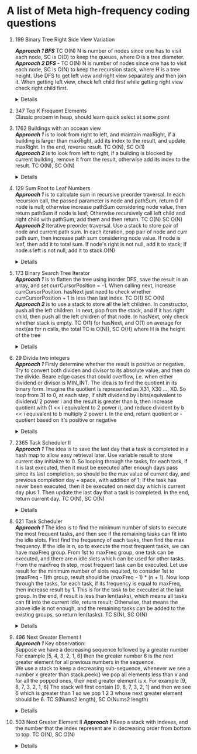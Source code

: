 # A list of Meta high-frequency coding questions 

1. 199 Binary Tree Right Side View Variation
   
   ***Approach 1 BFS*** TC O(N) N is number of nodes since one has to visit each node, SC is O(D) to keep the queues, where D is a tree diameter.                  
   ***Approach 2 DFS*** - TC O(N) N is number of nodes since one has to visit each node, SC is O(N) to keep the recursion stack, where H is a tree height. Use DFS to get left view and right view separately and then join it. When getting left view, check left child first while getting right view check right child first.  
   <details>
       
      ```python
       #BFS
            def rightSideView(self, root: Optional[TreeNode]) -> List[int]:
              if not root:
                  return []
              
              resultLeft = []
              resultRight = []
              queue = deque([root])
              while queue:
                  levelSize = len(queue)
                  for i in range(levelSize):
                      node = queue.popleft()
                      if i == 0:
                          resultLeft.append(node.val)
                      if i == levelSize - 1:
                          resultRight.append(node.val)
                      
                      if node.left:
                          queue.append(node.left)
                      
                      if node.right:
                          queue.append(node.right)
      
              return resultLeft + resultRight[::-1]
         
      #DFS
        def rightSideView(self, root: Optional[TreeNode]) -> List[int]:
        result = []

        def dfs(node, level):
            if level == len(result):
                result.append(node.val)
            
            if node.right:
                dfs(node.right, level + 1)
            
            if node.left:
                dfs(node.left, level + 1)

        if not root:
            return []
        
        dfs(root, 0)
        return result
      ```
   </details>     
   
1. 347 Top K Frequent Elements  
Classic probem in heap, should learn quick select at some point

1. 1762 Buildings with an occean view  
***Approach 1*** is to look from right to left, and maintain maxRight, if a building is larger than maxRight, add its index to the  result, and update maxRight. In the end, reverse result. TC O(N), SC O(1)  
***Approach 2*** is to look from left to right, if a building is blocked by current building, remove it from the result, otherwise add its index to the result. TC O(N), SC O(N)
   <details>
       
      ```python
       # From right to left
       def findBuildings(self, heights: List[int]) -> List[int]:
           result = []
           maxRightHeight = -1
           for i in range(len(heights) -1, -1, -1):
               if heights[i] > maxRightHeight:
                   result.append(i)
                   maxRightHeight = heights[i]
           result.reverse()
           return result
         
      #From left to right
       def findBuildings(self, heights: List[int]) -> List[int]:
           result = []
           for i, height in enumerate(heights):
               while len(result) > 0 and heights[result[-1]] <= height:
                   result.pop()
               result.append(i)
           
           return result
      ```
   </details>    

1. 129 Sum Root to Leaf Numbers  
***Approach 1*** is to calculate sum in recursive preorder traversal. In each recursion call, the passed parameter is node and pathSum, return 0 if node is null; otherwise increase pathSum considering node value, then return pathSum if node is leaf; Otherwise recursively call left child and right child with pathSum, add them and then return. TC O(N) SC O(N)  
***Approach 2*** Iterative preorder traversal. Use a stack to store pair of node and current path sum. In each iteration, pop pair of node and curr path sum, then increase path sum considering node value. If node is leaf, then add it to total sum. If node's right is not null, add it to stack; If node.s left is not null, add it to stack.O(N)
   <details>
       
      ```python
   # Recursive
    def sumNumbers(self, root: Optional[TreeNode]) -> int:
        def dfs(node, pathSum):         
            if not node:                
                return 0
   
            pathSum = pathSum * 10 + node.val
            if node.left is None and node.right is None:
                return pathSum
                
            return dfs(node.left, pathSum) + dfs(node.right, pathSum)
        
        return dfs(root, 0)
     
      # Iterative
    def sumNumbers(self, root: Optional[TreeNode]) -> int:
        total = 0
        stack = [(root, 0)]
        while stack:
            node, pathSum = stack.pop()
   
            pathSum = pathSum * 10 + node.val
            if node.left is None and node.right is None:
                total += pathSum
            
            if node.right is not None:
                stack.append((node.right, pathSum))
            
            if node.left is not None:
                stack.append((node.left, pathSum))
        
        return total     
      ```
   </details> 

1. 173 Binary Search Tree Iterator  
***Approach 1*** is to flatten the tree using inorder DFS, save the result in an array, and set currCursorPosition = -1. When calling next, increase currCursorPosition. hasNext just need to check whether currCursorPosition + 1 is less than last index. TC O(1) SC O(N)  
***Approach 2*** is to use a stack to store all the left children. In constructor, push all the left children. In next, pop from the stack, and if it has right child, then push all the left children of that node. In hasNext, only check whether stack is empty.   TC O(1) for hasNext, and O(1) on average for next(as for n calls, the total TC is O(N)), SC O(H) where H is the height of the tree
   <details>
      
      ```python
      class BSTIterator:
          def __init__(self, root: Optional[TreeNode]):
              self.stack = []
              self.pushLeftChildren(root)
              
          def pushLeftChildren(self, node):
              while node:
                  self.stack.append(node)
                  node = node.left
                        
          def next(self) -> int:
              topMostNode = self.stack.pop()
              self.pushLeftChildren(topMostNode.right)
      
              return topMostNode.val       
      
          def hasNext(self) -> bool:
              return len(self.stack) > 0       
      ```
   </details>   

1. 29 Divide two integers  
***Approach 1*** Firsly determine whether the result is positive or negative. Try to convert both dividen and divisor to its absolute value, and then do the divide. Beare edge cases that could overflow, i.e. when either dividend or divisor is MIN_INT. The idea is to find the quotient in its binary form. Imagine the quotient is represented as X31, X30 ..., X0. So loop from 31 to 0, at each step, if shift dividend by i bits(equivalent to dividend/ 2 power i and the result is greater than b, then increase quotient with (1 << i equivalent to 2 power i), and reduce divident by b << i equivalent to b multiply 2 power i. In the end, return quotient or -quotient based on it's positive or negative
   <details>
    
      ```python
    def divide(self, dividend: int, divisor: int) -> int:
        MIN_INT = -2 ** 31
        MAX_INT = 2 ** 31 - 1
        if dividend == MIN_INT and divisor == MIN_INT:
            return 1
        elif divisor == MIN_INT:
            return 0
        elif dividend == MIN_INT:
            if divisor == -1:
                return MAX_INT
            elif divisor > 0:
                return -1 + self.divide(dividend + divisor, divisor)
            else:
                return 1 + self.divide(dividend - divisor, divisor)

        isPositive = (dividend > 0) == (divisor > 0)
        dividend = abs(dividend)
        divisor = abs(divisor)
        quotient = 0
        for i in range(31, -1, -1):
            if (dividend >> i) >= divisor:
                quotient += (1 << i)
                dividend -= (divisor << i)
        
        return quotient if isPositive else -quotient  
      ```
   </details>  


1. 2365 Task Scheduler II  
***Approach 1*** The idea is to save the last day that a task is completed in a hash map to allow easy retrieval later. Use variable result to store current day initialize to 0. So looping through the tasks, for each task, if it is last executed, then it must be executed after enough days pass since its last completion, so should be the max value of current day, and previous completion day + space, with addition of 1; If the task has never been executed, then it be executed on next day which is current day plus 1. Then update the last day that a task is completed. In the end, return current day. TC O(N), SC O(N)  
   <details>
    
      ```python
      # Use normal dict {}
       def taskSchedulerII(self, tasks: List[int], space: int) -> int:
           result = 0
           taskLastComplete = defaultdict(lambda : -2 - space)
           for task in tasks:
               if task in taskLastComplete:
                   result = max(result, taskLastComplete[task] + space) + 1
               else:
                   result += 1
                   
               taskLastComplete[task] = result
   
           return result
            
      # Use defaultdict
       def taskSchedulerII(self, tasks: List[int], space: int) -> int:
           result = 0
           taskLastComplete = defaultdict(lambda : -2 - space)
           for task in tasks:
               result = max(result, taskLastComplete[task] + space) + 1
               taskLastComplete[task] = result
   
           return result
      ```
   </details>  

1. 621 Task Scheduler  
***Approach 1*** The idea is to find the minimum number of slots to execute the most frequent tasks, and then see if the remaining tasks can fit into the idle slots. First find the frequency of each tasks, then find the max frequency. If the idle is n, so to execute the most frequent tasks, we can have maxFreq group. From 1st to maxFreq group, one task can be executed, and there are n idle slots which can be used for other tasks. From the maxFreq th step, most frequent task can be executed. Let use result for the minimum number of slots requited, to consider 1st to (maxFreq - 1)th group, result should be (maxFreq - 1) * (n + 1). Now loop through the tasks, for each task, if its frequency is equal to maxFreq, then increase result by 1. This is for the task to be executed at the last group. In the end, if result is less than len(tasks), which means all tasks can fit into the current idle, return result; Otherwise, that means the above idle is not enough, and the remaining tasks can be added to the existing groups, so return len(tasks). TC S(N), SC O(N)  
   <details>
    
      ```python
       def leastInterval(self, tasks: List[str], n: int) -> int:
           counter = Counter(tasks)
           maxFreq = max(counter.values())
           result = (maxFreq - 1) * (n + 1)
           for taskName, freq in counter.items():
               if freq == maxFreq:
                   result += 1
           
           return max(len(tasks), result)
      ```
   </details>  

1. 496 Next Greater Element I  
***Approach 1*** 
Key observation:  
Suppose we have a decreasing sequence followed by a greater number  
For example [5, 4, 3, 2, 1, 6] then the greater number 6 is the next greater element for all previous numbers in the sequence.  
We use a stack to keep a decreasing sub-sequence, whenever we see a number x greater than stack.peek() we pop all elements less than x and for all the popped ones, their next greater element is x. For example [9, 8, 7, 3, 2, 1, 6] The stack will first contain [9, 8, 7, 3, 2, 1] and then we see 6 which is greater than 1 so we pop 1 2 3 whose next greater element should be 6. TC S(Nums2 length), SC O(Nums2 length)  
   <details>
    
      ```python
       def nextGreaterElement(self, nums1: List[int], nums2: List[int]) -> List[int]:
           stack = []
           nextGreater = {}
           for num in nums2:
               while stack and stack[-1] < num:
                   nextGreater[stack.pop()] = num
               stack.append(num)
           
           result = [-1] * len(nums1)
           for i, num in enumerate(nums1):
               if num in nextGreater:
                   result[i] = nextGreater[num]
           
           return result
      ```
   </details>  

1. 503 Next Greater Element II
***Approach 1*** Keep a stack with indexes, and the number that the index represent are in decreasing order from bottom to top. TC O(N), SC O(N)  
   <details>
    
      ```python
       def nextGreaterElements(self, nums: List[int]) -> List[int]:
           stack = []
           numsLen = len(nums)
           result = [-1] * numsLen
           for i in range(numsLen * 2):
               num = nums[i % numsLen]
               while stack and nums[stack[-1]] < num:
                   result[stack.pop()] = num
   
               if i < numsLen:
                   stack.append(i)
           
           return result
      ```
   </details>  
